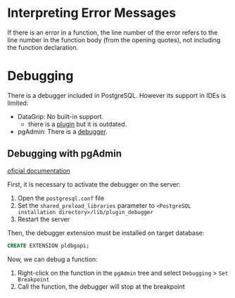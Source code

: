 # Interpreting Error Messages
If there is an error in a function, the line number of the error refers to the line number in the function body (from the opening quotes), not including the function declaration. 

# Debugging
There is a debugger included in PostgreSQL. However its support in IDEs is limited: 

- DataGrip: No built-in support.
    - there is a [plugin](https://plugins.jetbrains.com/plugin/18419-postgresql-debugger) but it is outdated.
- pgAdmin: There is a [debugger](https://www.pgadmin.org/docs/pgadmin4/latest/debugger.html).


## Debugging with pgAdmin
[oficial documentation](https://www.pgadmin.org/docs/pgadmin4/latest/debugger.html)

First, it is necessary to activate the debugger on the server:

1. Open the `postgresql.conf` file
2. Set the `shared_preload_libraries` parameter to `<PostgreSQL installation directory>/lib/plugin_debugger`
3. Restart the server

Then, the debugger extension must be installed on target database:

```sql
CREATE EXTENSION pldbgapi;
```

Now, we can debug a function:

1. Right-click on the function in the `pgAdmin` tree and select `Debugging` > `Set Breakpoint`
1. Call the function, the debugger will stop at the breakpoint